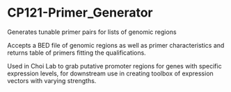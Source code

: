# CP121-Primer_Generator

Generates tunable primer pairs for lists of genomic regions

Accepts a BED file of genomic regions as well as primer characteristics and returns table of primers fitting the qualifications.

Used in Choi Lab to grab putative promoter regions for genes with specific expression levels, for downstream use in creating toolbox of expression vectors with varying strengths.
